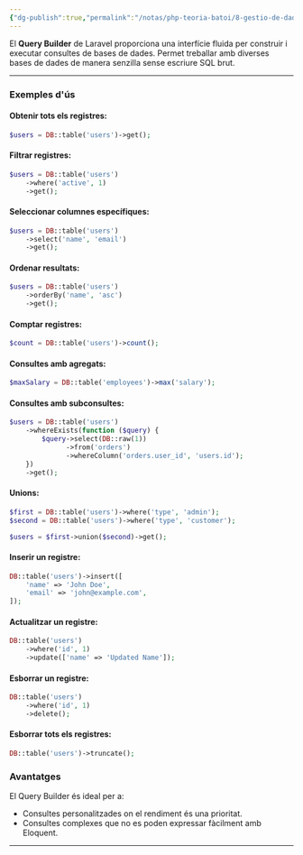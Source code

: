 ```yaml
---
{"dg-publish":true,"permalink":"/notas/php-teoria-batoi/8-gestio-de-dades-amb-laravel/4-laravel-query-builder/"}
---
```



El **Query Builder** de Laravel proporciona una interfície fluida per construir i executar consultes de bases de dades. Permet treballar amb diverses bases de dades de manera senzilla sense escriure SQL brut.

---

### **Exemples d'ús**

#### Obtenir tots els registres:
```php
$users = DB::table('users')->get();
```

#### Filtrar registres:
```php
$users = DB::table('users')
    ->where('active', 1)
    ->get();
```

#### Seleccionar columnes específiques:
```php
$users = DB::table('users')
    ->select('name', 'email')
    ->get();
```
 
#### Ordenar resultats:
```php
$users = DB::table('users')
    ->orderBy('name', 'asc')
    ->get();
```

#### Comptar registres:
```php
$count = DB::table('users')->count();
```

#### Consultes amb agregats:
```php
$maxSalary = DB::table('employees')->max('salary');
```
 
#### Consultes amb subconsultes:
```php
$users = DB::table('users')
    ->whereExists(function ($query) {
        $query->select(DB::raw(1))
              ->from('orders')
              ->whereColumn('orders.user_id', 'users.id');
    })
    ->get();
```

#### Unions:
```php
$first = DB::table('users')->where('type', 'admin');
$second = DB::table('users')->where('type', 'customer');

$users = $first->union($second)->get();
```
#### Inserir un registre:
```php
DB::table('users')->insert([
    'name' => 'John Doe',
    'email' => 'john@example.com',
]);
```
#### Actualitzar un registre:
```php
DB::table('users')
    ->where('id', 1)
    ->update(['name' => 'Updated Name']);
```
#### Esborrar un registre:
```php
DB::table('users')
    ->where('id', 1)
    ->delete();
```

#### Esborrar tots els registres:
```php
DB::table('users')->truncate();
```
  
###  **Avantatges**
El Query Builder és ideal per a:

- Consultes personalitzades on el rendiment és una prioritat.
- Consultes complexes que no es poden expressar fàcilment amb Eloquent.

---
 
